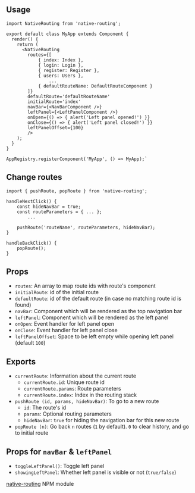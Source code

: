 ## Usage
`import NativeRouting from 'native-routing';`

```
export default class MyApp extends Component {
  render() {
    return (
      <NativeRouting
        routes={[
            { index: Index },
            { login: Login },
            { register: Register },
            { users: Users },
                ...
            { defaultRouteName: DefaultRouteComponent }
        ]}
        defaultRoute='defaultRouteName'
        initialRoute='index'
        navBar={<NavBarComponent />}
        leftPanel={<LeftPanelComponent />}
        onOpen={() => { alert('Left panel opened!') }}
        onClose={() => { alert('Left panel closed!') }}
        leftPanelOffset={100}
        />
    );
  }
}

AppRegistry.registerComponent('MyApp', () => MyApp);`
```
## Change routes
`import { pushRoute, popRoute } from 'native-routing';`

```
handleNextClick() {
    const hideNavBar = true;
    const routeParameters = { ... };
        ...

    pushRoute('routeName', routeParameters, hideNavBar);
}

handleBackClick() {
    popRoute();
}
```

## Props
- `routes`: An array to map route ids with route's component
- `initialRoute`: id of the initial route
- `defaultRoute`: id of the default route (in case no matching route id is found)
- `navBar`: Component which will be rendered as the top navigation bar
- `leftPanel`: Component which will be rendered as the left panel
- `onOpen`: Event handler for left panel open
- `onClose`: Event handler for left panel close
- `leftPanelOffset`: Space to be left empty while opening left panel (default `100`)

## Exports
- `currentRoute`: Information about the current route
    - `currentRoute.id`: Unique route id
    - `currentRoute.params`: Route parameters
    - `currentRoute.index`: Index in the routing stack
- `pushRoute (id, params, hideNavBar)`: To go to a new route
    - `id`: The route's id
    - `params`: Optional routing parameters
    - `hideNavBar`: `true` for hiding the navigation bar for this new route
- `popRoute (n)`: Go back `n` routes (`1` by default). `0` to clear history, and go to initial route

## Props for `navBar` & `leftPanel`
- `toggleLeftPanel()`: Toggle left panel
- `showingLeftPanel`: Whether left panel is visible or not (`true/false`)


[native-routing](https://www.npmjs.com/package/native-routing) NPM module